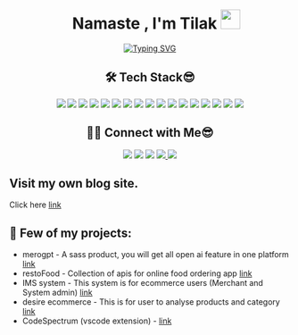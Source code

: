 

<h1 align="center"><img src="https://user-images.githubusercontent.com/96524338/195518660-de85a102-ae2d-42f7-86d0-7e6e843b7dce.png" width="16px" height="20px" />
  Namaste , I'm Tilak <img src="https://media.giphy.com/media/TEnXkcsHrP4YedChhA/giphy.gif" width="35"></h1>
<p align="center">
<a href="https://git.io/typing-svg"><img src="https://readme-typing-svg.herokuapp.com?font=Mono&size=25&pause=1000&color=24B612&center=true&vCenter=true&width=500&lines=Doing+Webdev.;Love+To+Develop+that+help+people.;Eagar+for+new+Technology.;Security+Enthusiast.;Noob+😎" alt="Typing SVG" /></a>




<h2 align="center">🛠 Tech Stack😎</h2>
<p align="center">
  <img src="https://img.shields.io/badge/-Python-05122A?style=flat&logo=python" />
  <img src="https://img.shields.io/badge/-C-05122A?style=flat&logo=C&logoColor=A8B9CC" />
  <img src="https://img.shields.io/badge/-C++-05122A?style=flat&logo=C%2B%2B&logoColor=00599C" />
  <img src="https://img.shields.io/badge/-JavaScript-05122A?style=flat&logo=javascript" />
<!--   <img src="https://img.shields.io/badge/-HTML-05122A?style=flat&logo=HTML5" /> -->
<!--   <img src="https://img.shields.io/badge/-CSS-05122A?style=flat&logo=CSS3&logoColor=1572B6" /> -->
  <img src="https://img.shields.io/badge/-Git-05122A?style=flat&logo=git" />
  <img src="https://img.shields.io/badge/-GitHub-05122A?style=flat&logo=github" />
  <img src="https://img.shields.io/badge/pycharm-143?style=flat&logo=pycharm&logoColor=black&color=black&labelColor=green" />
  <img src="https://img.shields.io/badge/-Visual%20Studio%20Code-05122A?style=flat&logo=visual-studio-code&logoColor=007ACC" />
  <img src="https://img.shields.io/badge/-firebase-orange" />
  <img src="https://img.shields.io/badge/React-20232A?style=for-the-badge&logo=react&logoColor=61DAFB" />
  <img src="https://img.shields.io/badge/Express.js-404D59?style=for-the-badge" />
  <img src="https://img.shields.io/badge/MySQL-00000F?style=for-the-badge&logo=mysql&logoColor=white" />
  <img src="https://img.shields.io/badge/PostgreSQL-316192?style=for-the-badge&logo=postgresql&logoColor=white" />
  <img src="ttps://img.shields.io/badge/MongoDB-4EA94B?style=for-the-badge&logo=mongodb&logoColor=white" />
  <img src="ttps://img.shields.io/badge/Netlify-00C7B7?style=for-the-badge&logo=netlify&logoColor=white" />
  <img src="https://img.shields.io/badge/Amazon_AWS-232F3E?style=for-the-badge&logo=amazon-aws&logoColor=white" />
  <img src="https://img.shields.io/badge/Jest-323330?style=for-the-badge&logo=Jest&logoColor=white" />
<!--     <img src="" />
    <img src="" /> -->
</p>


<h2 align="center">🤝🏻 Connect with Me😎</h2>
<p align="center">
<a href="mailto:tilakkhatri0001@gmail.com"><img src="https://img.shields.io/badge/tilak-email-orange"/></a>
<a href="https://www.instagram.com/tilak.a1/"><img src="https://img.shields.io/badge/Tilak-instagram-yellowgreen"/></a>
<a href="https://www.facebook.com/tilak.khatri.50309277/"><img src="https://img.shields.io/badge/Tilak-facebook-brightgreen"/></a>
  <a href="https://www.twitter/@TILAK2058" >
  <img src="https://img.shields.io/badge/%40TILAK2058-twitter-blue" />
  </a>
   <a href="https://www.linkedin/TilakKhatri" >
  <img src=" https://img.shields.io/badge/LinkedIn-0077B5?style=for-the-badge&logo=linkedin&logoColor=white" />
  </a>

</p>

## Visit my own blog site.
Click here [link](https://tilakkhatri.com.np/post)
## 🎊 Few of my projects:
* merogpt - A sass product, you will get all open ai feature in one platform [link](https://merogpt.tilakkhatri.com.np/)
* restoFood - Collection of apis for online food ordering app [link](https://documenter.getpostman.com/view/23813986/2sA2r813hG#0cd57c82-5d7c-4ae6-8ab3-a5d608952de1)
* IMS system - This system is for ecommerce users (Merchant and System admin) [link](https://ims.tilakkhatri.com.np/)
* desire ecommerce - This is for user to analyse products and category [link](https://desire.tilakkhatri.com.np/)
* CodeSpectrum (vscode extension) - [link](https://marketplace.visualstudio.com/items?itemName=TilakKhatri.CodeSpectrum&ssr=false#review-details) 

